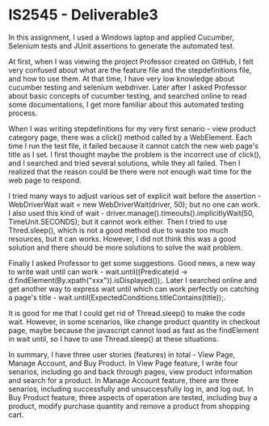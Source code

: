 # IS2545 - Deliverable3
In this assignment, I used a Windows laptop and applied Cucumber, Selenium tests and JUnit assertions to generate the automated test.  

At first, when I was viewing the project Professor created on GitHub, I felt very confused about what are the feature file and the stepdefinitions file, and how to use them. At that time, I have very low knowledge about cucumber testing and selenium webdriver. Later after I asked Professor about basic concepts of cucumber testing, and searched online to read some documentations, I get more familiar about this automated testing process.

When I was writing stepdefinitions for my very first senario - view product category page, there was a click() method called by a WebElement. Each time I run the test file, it failed because it cannot catch the new web page's title as I set. I first thought maybe the problem is the incorrect use of click(), and I searched and tried several solutions, while they all failed. Then I realized that the reason could be there were not enough wait time for the web page to respond.

I tried many ways to adjust various set of explicit wait before the assertion - WebDriverWait wait = new WebDriverWait(driver, 50); but no one can work. I also used this kind of wait - driver.manage().timeouts().implicitlyWait(50, TimeUnit.SECONDS); but it cannot work either. Then I tried to use Thred.sleep(), which is not a good method due to waste too much resources, but it can works. However, I did not think this was a good solution and there should be more solutions to solve the wait problem.

Finally I asked Professor to get some suggestions. Good news, a new way to write wait until can work - wait.until((Predicate<WebDriver>)d -> d.findElement(By.xpath("xxx")).isDisplayed());. Later I searched online and get another way to express wait until which can work perfectly on catching a page's title - wait.until(ExpectedConditions.titleContains(title));.

It is good for me that I could get rid of Thread.sleep() to make the code wait. However, in some scenarios, like change product quantity in checkout page, maybe because the javascript cannot load as fast as the findElement in wait until, so I have to use Thread.sleep() at these situations. 

In summary, I have three user stories (features) in total - View Page, Manage Account, and Buy Product. 
In View Page feature, I write four senarios, including go and back through pages, view product information and search for a product. 
In Manage Account feature, there are three senarios, including successfully and unsuccessfully log in, and log out.
In Buy Product feature, three aspects of operation are tested, including buy a product, modify purchase quantity and remove a product from shopping cart.
